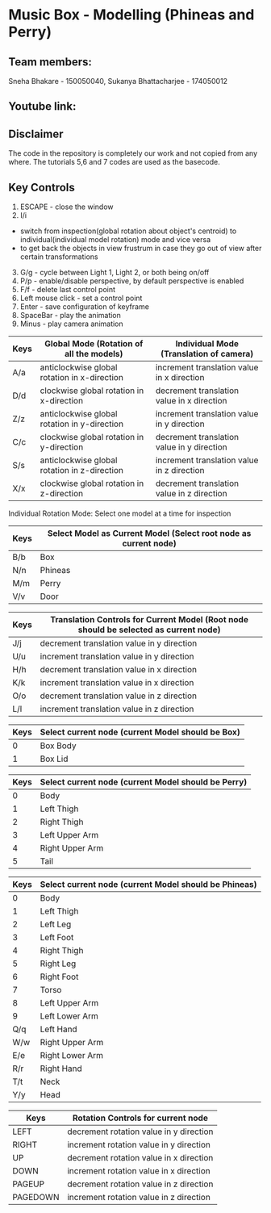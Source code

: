 # Music Box - Modelling (Phineas and Perry)

## Team members:
Sneha Bhakare - 150050040, Sukanya Bhattacharjee - 174050012

## Youtube link:


## Disclaimer
The code in the repository is completely our work and not copied from any where. The tutorials 5,6 and 7 codes are used as the basecode.

## Key Controls

1. ESCAPE - close the window
2. I/i 
- switch from inspection(global rotation about object's centroid) to individual(individual model rotation) mode and vice versa
- to get back the objects in view frustrum in case they go out of view after certain transformations
3. G/g - cycle between Light 1, Light 2, or both being on/off
4. P/p - enable/disable perspective, by default perspective is enabled
5. F/f - delete last control point
6. Left mouse click - set a control point
7. Enter - save configuration of keyframe
8. SpaceBar - play the animation
9. Minus - play camera animation

| Keys    | Global Mode (Rotation of all the models)     | Individual Mode (Translation of camera)   |
|---------|----------------------------------------------|-------------------------------------------|
| A/a     | anticlockwise global rotation in x-direction | increment translation value in x direction|
| D/d     | clockwise global rotation in x-direction     | decrement translation value in x direction|
| Z/z     | anticlockwise global rotation in y-direction | increment translation value in y direction|
| C/c     | clockwise global rotation in y-direction     | decrement translation value in y direction|
| S/s     | anticlockwise global rotation in z-direction | increment translation value in z direction|
| X/x     | clockwise global rotation in z-direction     | decrement translation value in z direction|

Individual Rotation Mode: Select one model at a time for inspection

| Keys     | Select Model as Current Model (Select root node as current node) |
|----------|------------------------------------------------------------------|
| B/b      | Box                                                              |
| N/n      | Phineas                                                          |
| M/m      | Perry                                                            |
| V/v      | Door                                                            |

| Keys     | Translation Controls for Current Model (Root node should be selected as current node) |
|----------|--------------------------------------------|
| J/j      | decrement translation value in y direction |
| U/u      | increment translation value in y direction |
| H/h      | decrement translation value in x direction |
| K/k      | increment translation value in x direction |
| O/o      | decrement translation value in z direction |
| L/l      | increment translation value in z direction |

| Keys     | Select current node (current Model should be Box) | 
|----------|---------------------------------------|
| 0        | Box Body                              |
| 1        | Box Lid                               |

| Keys     | Select current node (current Model should be Perry) | 
|----------|----------------------------------------------|
| 0        | Body                                         |
| 1        | Left Thigh                                   |
| 2        | Right Thigh                                  |
| 3        | Left Upper Arm                               |
| 4        | Right Upper Arm                              |
| 5        | Tail                                         |

| Keys     | Select current node (current Model should be Phineas) | 
|----------|------------------------------------------------|
| 0        | Body                                           |
| 1        | Left Thigh                                     |
| 2        | Left Leg                                       |
| 3        | Left Foot                                      |
| 4        | Right Thigh                                    |
| 5        | Right Leg                                      |
| 6        | Right Foot                                     |
| 7        | Torso                                          |
| 8        | Left Upper Arm                                 |
| 9        | Left Lower Arm                                 |
| Q/q      | Left Hand                                      |
| W/w      | Right Upper Arm                                |
| E/e      | Right Lower Arm                                |
| R/r      | Right Hand                                     |
| T/t      | Neck                                           |
| Y/y      | Head                                           |

| Keys     | Rotation Controls for current node |
|----------|------------------------------------|
| LEFT     | decrement rotation value in y direction |
| RIGHT    | increment rotation value in y direction |
| UP       | decrement rotation value in x direction |
| DOWN     | increment rotation value in x direction |
| PAGEUP   | decrement rotation value in z direction |
| PAGEDOWN | increment rotation value in z direction |

